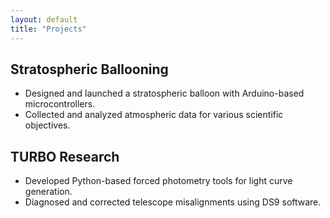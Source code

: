 ```yaml
---
layout: default
title: "Projects"
---
```

## Stratospheric Ballooning
- Designed and launched a stratospheric balloon with Arduino-based microcontrollers.
- Collected and analyzed atmospheric data for various scientific objectives.

## TURBO Research
- Developed Python-based forced photometry tools for light curve generation.
- Diagnosed and corrected telescope misalignments using DS9 software.

